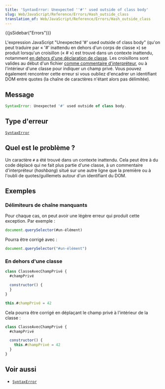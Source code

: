 ```yaml
---
title: 'SyntaxError: Unexpected ''#'' used outside of class body'
slug: Web/JavaScript/Reference/Errors/Hash_outside_class
translation_of: Web/JavaScript/Reference/Errors/Hash_outside_class
---
```


{{jsSidebar("Errors")}}

L'expression JavaScript "Unexpected '#' used outside of class body" (qu'on peut traduire par «&nbsp;'#' inattendu en dehors d'un corps de classe&nbsp;») se produit lorsqu'un croisillon («&nbsp;#&nbsp;») est trouvé dans un contexte inattendu, notamment [en dehors d'une déclaration de classe](/fr/docs/Web/JavaScript/Reference/Classes/Private_class_fields). Les croisillons sont valides au début d'un fichier [comme commentaire d'interpréteur](/fr/docs/Web/JavaScript/Reference/Lexical_grammar), ou à l'intérieur d'une classe pour indiquer un champ privé. Vous pouvez également rencontrer cette erreur si vous oubliez d'encadrer un identifiant DOM entre quotes (la chaîne de caractères n'étant alors pas délimitée).

## Message

```js
SyntaxError: Unexpected '#' used outside of class body.
```

## Type d'erreur

[`SyntaxError`](/fr/docs/Web/JavaScript/Reference/Global_Objects/SyntaxError)

## Quel est le problème&nbsp;?

Un caractère `#` a été trouvé dans un contexte inattendu. Cela peut être à du code déplacé qui ne fait plus partie d'une classe, à un commentaire d'interpréteur (<i lang="en">hashbang</i>) situé sur une autre ligne que la première ou à l'oubli de quotes/guillemets autour d'un identifiant du DOM.

## Exemples

### Délimiteurs de chaîne manquants

Pour chaque cas, on peut avoir une légère erreur qui produit cette exception. Par exemple&nbsp;:

```js example-bad
document.querySelector(#un-élément)
```

Pourra être corrigé avec&nbsp;:

```js example-good
document.querySelector("#un-élément")
```

### En dehors d'une classe

```js example-bad
class ClasseAvecChampPrivé {
  #champPrivé

  constructor() {
  }
}

this.#champPrivé = 42
```

Cela pourra être corrigé en déplaçant le champ privé à l'intérieur de la classe&nbsp;:

```js example-good
class ClasseAvecChampPrivé {
  #champPrivé

  constructor() {
    this.#champPrivé = 42
  }
}
```

## Voir aussi

- [`SyntaxError`](/fr/docs/Web/JavaScript/Reference/Global_Objects/SyntaxError)
